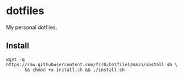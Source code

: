# dotfiles

My personal dotfiles.

## Install

```
wget -q https://raw.githubusercontent.com/frr0/Dotfiles/main/install.sh \
       && chmod +x install.sh && ./install.sh
```
